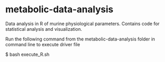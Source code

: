 # metabolic-data-analysis

Data analysis in R of murine physiological parameters. Contains code for statistical analysis and visualization.

Run the following command from the metabolic-data-analysis folder in command line to execute driver file

$ bash execute_R.sh
